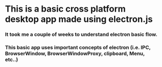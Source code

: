 # This is a basic cross platform desktop app made using electron.js
### It took me a couple of weeks to understand electron basic flow.
### This basic app uses important concepts of electron (i.e. IPC, BrowserWindow, BrowserWindowProxy, clipboard, Menu, etc..)
